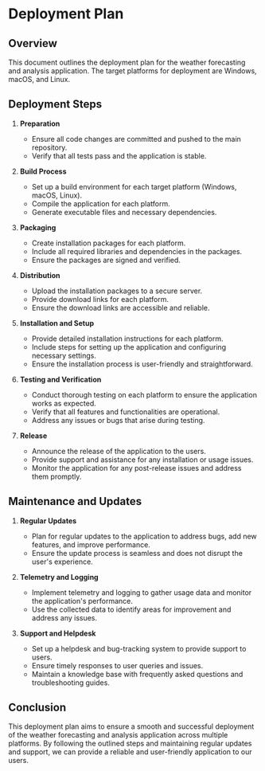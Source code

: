 # Deployment Plan

## Overview

This document outlines the deployment plan for the weather forecasting and analysis application. The target platforms for deployment are Windows, macOS, and Linux.

## Deployment Steps

1. **Preparation**
   - Ensure all code changes are committed and pushed to the main repository.
   - Verify that all tests pass and the application is stable.

2. **Build Process**
   - Set up a build environment for each target platform (Windows, macOS, Linux).
   - Compile the application for each platform.
   - Generate executable files and necessary dependencies.

3. **Packaging**
   - Create installation packages for each platform.
   - Include all required libraries and dependencies in the packages.
   - Ensure the packages are signed and verified.

4. **Distribution**
   - Upload the installation packages to a secure server.
   - Provide download links for each platform.
   - Ensure the download links are accessible and reliable.

5. **Installation and Setup**
   - Provide detailed installation instructions for each platform.
   - Include steps for setting up the application and configuring necessary settings.
   - Ensure the installation process is user-friendly and straightforward.

6. **Testing and Verification**
   - Conduct thorough testing on each platform to ensure the application works as expected.
   - Verify that all features and functionalities are operational.
   - Address any issues or bugs that arise during testing.

7. **Release**
   - Announce the release of the application to the users.
   - Provide support and assistance for any installation or usage issues.
   - Monitor the application for any post-release issues and address them promptly.

## Maintenance and Updates

1. **Regular Updates**
   - Plan for regular updates to the application to address bugs, add new features, and improve performance.
   - Ensure the update process is seamless and does not disrupt the user's experience.

2. **Telemetry and Logging**
   - Implement telemetry and logging to gather usage data and monitor the application's performance.
   - Use the collected data to identify areas for improvement and address any issues.

3. **Support and Helpdesk**
   - Set up a helpdesk and bug-tracking system to provide support to users.
   - Ensure timely responses to user queries and issues.
   - Maintain a knowledge base with frequently asked questions and troubleshooting guides.

## Conclusion

This deployment plan aims to ensure a smooth and successful deployment of the weather forecasting and analysis application across multiple platforms. By following the outlined steps and maintaining regular updates and support, we can provide a reliable and user-friendly application to our users.
